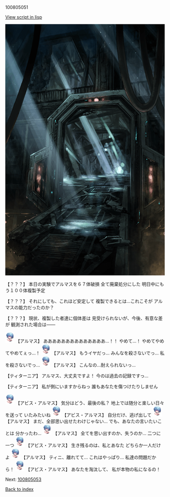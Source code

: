 100805051

[View script in lisp](../scripts/100805051.txt)

![bifrost.png](../images/backgrounds/bifrost.png)

【？？？】
本日の実験でアルマスを６７体破損
全て廃棄処分にした
明日中にもう１００体複製予定

【？？？】
それにしても、これほど安定して
複製できるとは…これこそが
アルマスの能力だったのか？

【？？？】
現状、複製した者達に個体差は
見受けられないが、今後、有意な差が
観測された場合は――

<img src="../images/units/3840001.png" alt="3840001.png" height="34"/>
【アルマス】
ああああああああああああああ…！！
やめて…！
やめてやめてやめてぇっ…！

<img src="../images/units/3840001.png" alt="3840001.png" height="34"/>
【アルマス】
もうイヤだっ…
みんなを殺さないでっ…
私を殺さないでっ…

<img src="../images/units/3840001.png" alt="3840001.png" height="34"/>
【アルマス】
こんなの…耐えられないっ…

【ティターニア】
アルマス、大丈夫ですよ！
今のは過去の記録ですっ…

【ティターニア】
私が側にいますからねっ
誰もあなたを傷つけたりしません

<img src="../images/units/3840001.png" alt="3840001.png" height="34"/>
【アビス・アルマス】
気分はどう、最後の私？
地上では随分と楽しい日々を送って
いたみたいね

<img src="../images/units/3840001.png" alt="3840001.png" height="34"/>
【アビス・アルマス】
自分だけ、逃げ出して

<img src="../images/units/3840001.png" alt="3840001.png" height="34"/>
【アルマス】
まだ、全部思い出せたわけじゃない…
でも、あなたの言いたいことは
分かったわ…

<img src="../images/units/3840001.png" alt="3840001.png" height="34"/>
【アルマス】
全てを思い出すのか、失うのか…
二つに一つ

<img src="../images/units/3840001.png" alt="3840001.png" height="34"/>
【アビス・アルマス】
生き残るのは、私とあなた
どちらか一人だけよ

<img src="../images/units/3840001.png" alt="3840001.png" height="34"/>
【アルマス】
ティニ、離れてて…
これはやっぱり…
私達の問題だから！

<img src="../images/units/3840001.png" alt="3840001.png" height="34"/>
【アビス・アルマス】
あなたを淘汰して、
私が本物の私になるの！

Next: [100805053](100805053.md)

[Back to index](index.md)
